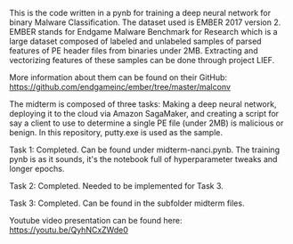 This is the code written in a pynb for training a deep neural network for binary Malware Classification. 
The dataset used is EMBER 2017 version 2. EMBER stands for Endgame Malware Benchmark for Research which is a large dataset composed
of labeled and unlabeled samples of parsed features of PE header files from binaries under 2MB. Extracting and vectorizing features of these samples can be done through project LIEF.

More information about them can be found on their GitHub:
https://github.com/endgameinc/ember/tree/master/malconv

The midterm is composed of three tasks: Making a deep neural network, deploying it to the cloud via Amazon SagaMaker, and creating a script
for say a client to use to determine a single PE file (under 2MB) is malicious or benign. In this repository, putty.exe is used as the
sample.

Task 1: Completed. Can be found under midterm-nanci.pynb. The training pynb is as it sounds, it's the notebook full of hyperparameter tweaks and longer epochs.

Task 2: Completed. Needed to be implemented for Task 3.

Task 3: Completed. Can be found in the subfolder midterm files.

Youtube video presentation can be found here:
https://youtu.be/QyhNCxZWde0
